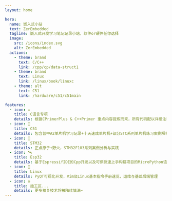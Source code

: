 ```yaml
---
layout: home

hero:
  name: 嵌入式小站
  text: ZerEmbedded
  tagline: 嵌入式开发学习笔记记录小站，软件or硬件任你选择
  image:
    src: /icons/index.svg
    alt: ZerEmbedded
  actions:
    - theme: brand
      text: C/C++
      link: /cpp/cp/data-struct1
    - theme: brand
      text: Linux
      link: /linux/book/linuxc
    - theme: alt
      text: C51
      link: /hardware/c51/c51main

features:
  - icon: ⚔
    title: C语言专项
    details: 根据CPrimerPlus & C++Primer 重点内容提炼而来，所有代码配以详细注释，初学or复习均可~
  - icon: 🏹
    title: C51
    details: 包含普中A2单片机学习记录+十天速成单片机+部分STC系列单片机练习案例解析，主体介绍相关单片机基础知识！
  - icon: 🔫
    title: STM32
    details: 正点原子+野火，STM32F103系列案例分析与实践
  - icon: 🛰
    title: Esp32
    details: 基于EspressifIDE的Cpp开发以及可供快速上手构建项目的MicroPython语法，文章提供了WIFI、热点、低功耗蓝牙等多样化网络操作，以及IoT物联网相关项目的实现分析
  - icon: 🐧
    title: Linux
    details: PyQT可视化开发，Vim及Linux基本指令手册速览，运维与基础后端管理
  - icon: ⚒
    title: 施工区...
    details: 更多相关技术将被陆续填满~
---
```

